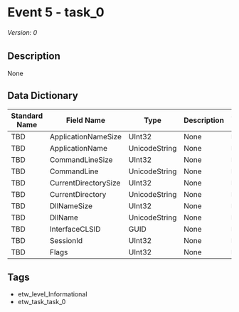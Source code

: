 # Event 5 - task_0
###### Version: 0

## Description
None

## Data Dictionary
|Standard Name|Field Name|Type|Description|Sample Value|
|---|---|---|---|---|
|TBD|ApplicationNameSize|UInt32|None|`None`|
|TBD|ApplicationName|UnicodeString|None|`None`|
|TBD|CommandLineSize|UInt32|None|`None`|
|TBD|CommandLine|UnicodeString|None|`None`|
|TBD|CurrentDirectorySize|UInt32|None|`None`|
|TBD|CurrentDirectory|UnicodeString|None|`None`|
|TBD|DllNameSize|UInt32|None|`None`|
|TBD|DllName|UnicodeString|None|`None`|
|TBD|InterfaceCLSID|GUID|None|`None`|
|TBD|SessionId|UInt32|None|`None`|
|TBD|Flags|UInt32|None|`None`|

## Tags
* etw_level_Informational
* etw_task_task_0